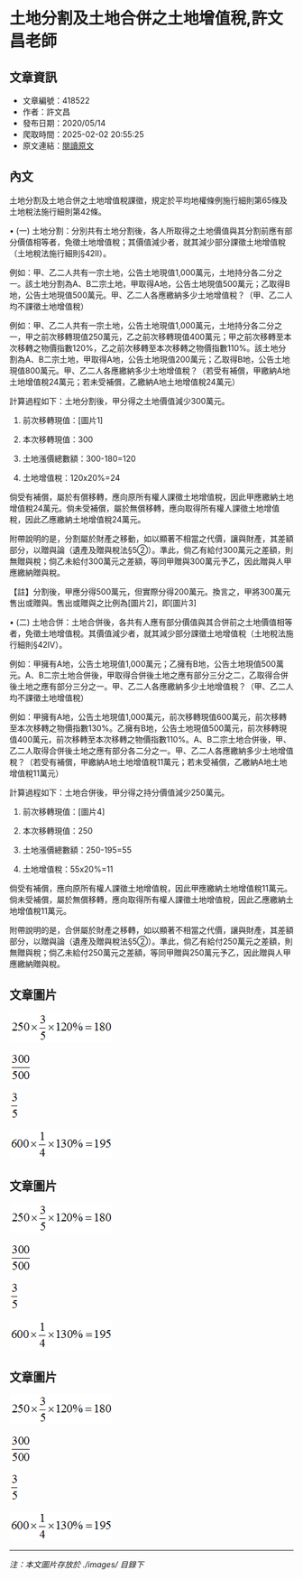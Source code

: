 # 土地分割及土地合併之土地增值稅,許文昌老師

## 文章資訊
- 文章編號：418522
- 作者：許文昌
- 發布日期：2020/05/14
- 爬取時間：2025-02-02 20:55:25
- 原文連結：[閱讀原文](https://real-estate.get.com.tw/Columns/detail.aspx?no=418522)

## 內文
土地分割及土地合併之土地增值稅課徵，規定於平均地權條例施行細則第65條及土地稅法施行細則第42條。

• (一) 土地分割：分別共有土地分割後，各人所取得之土地價值與其分割前應有部分價值相等者，免徵土地增值稅；其價值減少者，就其減少部分課徵土地增值稅（土地稅法施行細則§42Ⅱ）。

例如：甲、乙二人共有一宗土地，公告土地現值1,000萬元，土地持分各二分之一。該土地分割為A、B二宗土地，甲取得A地，公告土地現值500萬元；乙取得B地，公告土地現值500萬元。甲、乙二人各應繳納多少土地增值稅？（甲、乙二人均不課徵土地增值稅）

例如：甲、乙二人共有一宗土地，公告土地現值1,000萬元，土地持分各二分之一，甲之前次移轉現值250萬元，乙之前次移轉現值400萬元；甲之前次移轉至本次移轉之物價指數120%，乙之前次移轉至本次移轉之物價指數110%。該土地分割為A、B二宗土地，甲取得A地，公告土地現值200萬元；乙取得B地，公告土地現值800萬元。甲、乙二人各應繳納多少土地增值稅？（若受有補償，甲繳納A地土地增值稅24萬元；若未受補償，乙繳納A地土地增值稅24萬元）

計算過程如下：土地分割後，甲分得之土地價值減少300萬元。

1. 前次移轉現值：[圖片1]

2. 本次移轉現值：300

3. 土地漲價總數額：300-180=120

4. 土地增值稅：120x20%=24

倘受有補償，屬於有償移轉，應向原所有權人課徵土地增值稅，因此甲應繳納土地增值稅24萬元。倘未受補償，屬於無償移轉，應向取得所有權人課徵土地增值稅，因此乙應繳納土地增值稅24萬元。

附帶說明的是，分割屬於財產之移動，如以顯著不相當之代價，讓與財產，其差額部分，以贈與論（遺產及贈與稅法§5②）。準此，倘乙有給付300萬元之差額，則無贈與稅；倘乙未給付300萬元之差額，等同甲贈與300萬元予乙，因此贈與人甲應繳納贈與稅。

【註】分割後，甲應分得500萬元，但實際分得200萬元。換言之，甲將300萬元售出或贈與。售出或贈與之比例為[圖片2]，即[圖片3]

• (二) 土地合併：土地合併後，各共有人應有部分價值與其合併前之土地價值相等者，免徵土地增值稅。其價值減少者，就其減少部分課徵土地增值稅（土地稅法施行細則§42Ⅳ）。

例如：甲擁有A地，公告土地現值1,000萬元；乙擁有B地，公告土地現值500萬元。A、B二宗土地合併後，甲取得合併後土地之應有部分三分之二，乙取得合併後土地之應有部分三分之一。甲、乙二人各應繳納多少土地增值稅？（甲、乙二人均不課徵土地增值稅）

例如：甲擁有A地，公告土地現值1,000萬元，前次移轉現值600萬元，前次移轉至本次移轉之物價指數130%。乙擁有B地，公告土地現值500萬元，前次移轉現值400萬元，前次移轉至本次移轉之物價指數110%。A、B二宗土地合併後，甲、乙二人取得合併後土地之應有部分各二分之一。甲、乙二人各應繳納多少土地增值稅？（若受有補償，甲繳納A地土地增值稅11萬元；若未受補償，乙繳納A地土地增值稅11萬元）

計算過程如下：土地合併後，甲分得之持分價值減少250萬元。

1. 前次移轉現值：[圖片4]

2. 本次移轉現值：250

3. 土地漲價總數額：250-195=55

4. 土地增值稅：55x20%=11

倘受有補償，應向原所有權人課徵土地增值稅，因此甲應繳納土地增值稅11萬元。倘未受補償，屬於無償移轉，應向取得所有權人課徵土地增值稅，因此乙應繳納土地增值稅11萬元。

附帶說明的是，合併屬於財產之移轉，如以顯著不相當之代價，讓與財產，其差額部分，以贈與論（遺產及贈與稅法§5②）。準此，倘乙有給付250萬元之差額，則無贈與稅；倘乙未給付250萬元之差額，等同甲贈與250萬元予乙，因此贈與人甲應繳納贈與稅。

## 文章圖片

![圖片1](./images/418522_79859388.png)

![圖片2](./images/418522_b2c1d172.png)

![圖片3](./images/418522_8ebb6d96.png)

![圖片4](./images/418522_ba4662b0.png)

## 文章圖片

![圖片1](./images/418522_79859388.png)

![圖片2](./images/418522_b2c1d172.png)

![圖片3](./images/418522_8ebb6d96.png)

![圖片4](./images/418522_ba4662b0.png)

## 文章圖片

![圖片1](./images/418522_79859388.png)

![圖片2](./images/418522_b2c1d172.png)

![圖片3](./images/418522_8ebb6d96.png)

![圖片4](./images/418522_ba4662b0.png)


---
*注：本文圖片存放於 ./images/ 目錄下*
